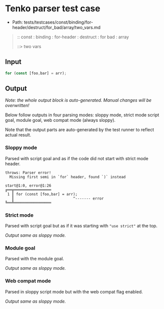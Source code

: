 # Tenko parser test case

- Path: tests/testcases/const/binding/for-header/destruct/for_bad/array/two_vars.md

> :: const : binding : for-header : destruct : for bad : array
>
> ::> two vars

## Input

`````js
for (const [foo,bar] = arr);
`````

## Output

_Note: the whole output block is auto-generated. Manual changes will be overwritten!_

Below follow outputs in four parsing modes: sloppy mode, strict mode script goal, module goal, web compat mode (always sloppy).

Note that the output parts are auto-generated by the test runner to reflect actual result.

### Sloppy mode

Parsed with script goal and as if the code did not start with strict mode header.

`````
throws: Parser error!
  Missing first semi in `for` header, found `)` instead

start@1:0, error@1:26
╔══╦═════════════════
 1 ║ for (const [foo,bar] = arr);
   ║                           ^------- error
╚══╩═════════════════

`````

### Strict mode

Parsed with script goal but as if it was starting with `"use strict"` at the top.

_Output same as sloppy mode._

### Module goal

Parsed with the module goal.

_Output same as sloppy mode._

### Web compat mode

Parsed in sloppy script mode but with the web compat flag enabled.

_Output same as sloppy mode._
